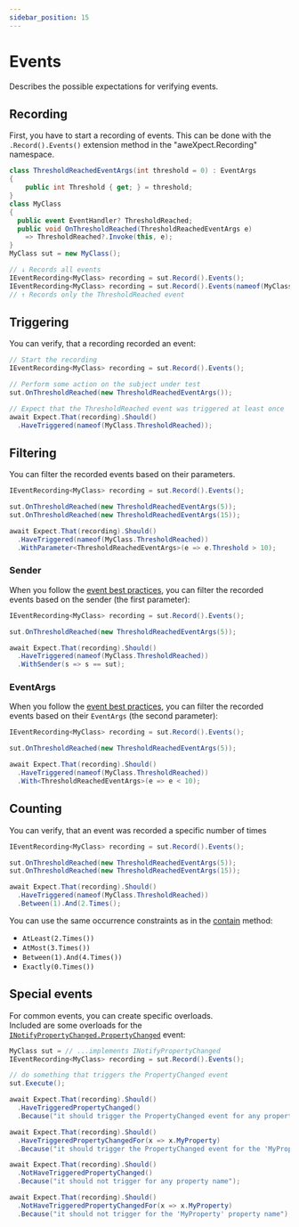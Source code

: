 ```yaml
---
sidebar_position: 15
---
```


# Events

Describes the possible expectations for verifying events.


## Recording

First, you have to start a recording of events. This can be done with the `.Record().Events()` extension method in the "aweXpect.Recording" namespace.
```csharp
class ThresholdReachedEventArgs(int threshold = 0) : EventArgs
{
    public int Threshold { get; } = threshold;
}
class MyClass
{
  public event EventHandler? ThresholdReached;
  public void OnThresholdReached(ThresholdReachedEventArgs e)
    => ThresholdReached?.Invoke(this, e);
}
MyClass sut = new MyClass();

// ↓ Records all events
IEventRecording<MyClass> recording = sut.Record().Events();
IEventRecording<MyClass> recording = sut.Record().Events(nameof(MyClass.ThresholdReached));
// ↑ Records only the ThresholdReached event
```

## Triggering

You can verify, that a recording recorded an event:
```csharp
// Start the recording
IEventRecording<MyClass> recording = sut.Record().Events();

// Perform some action on the subject under test
sut.OnThresholdReached(new ThresholdReachedEventArgs());

// Expect that the ThresholdReached event was triggered at least once
await Expect.That(recording).Should()
  .HaveTriggered(nameof(MyClass.ThresholdReached));
```


## Filtering

You can filter the recorded events based on their parameters.
```csharp
IEventRecording<MyClass> recording = sut.Record().Events();

sut.OnThresholdReached(new ThresholdReachedEventArgs(5));
sut.OnThresholdReached(new ThresholdReachedEventArgs(15));

await Expect.That(recording).Should()
  .HaveTriggered(nameof(MyClass.ThresholdReached))
  .WithParameter<ThresholdReachedEventArgs>(e => e.Threshold > 10);
```

### Sender

When you follow the [event best practices](https://learn.microsoft.com/en-us/dotnet/standard/asynchronous-programming-patterns/best-practices-for-implementing-the-event-based-asynchronous-pattern), you can filter the recorded events based on the sender (the first parameter):
```csharp
IEventRecording<MyClass> recording = sut.Record().Events();

sut.OnThresholdReached(new ThresholdReachedEventArgs(5));

await Expect.That(recording).Should()
  .HaveTriggered(nameof(MyClass.ThresholdReached))
  .WithSender(s => s == sut);
```

### EventArgs

When you follow the [event best practices](https://learn.microsoft.com/en-us/dotnet/standard/asynchronous-programming-patterns/best-practices-for-implementing-the-event-based-asynchronous-pattern), you can filter the recorded events based on their `EventArgs` (the second parameter):
```csharp
IEventRecording<MyClass> recording = sut.Record().Events();

sut.OnThresholdReached(new ThresholdReachedEventArgs(5));

await Expect.That(recording).Should()
  .HaveTriggered(nameof(MyClass.ThresholdReached))
  .With<ThresholdReachedEventArgs>(e => e < 10);
```

## Counting

You can verify, that an event was recorded a specific number of times
```csharp
IEventRecording<MyClass> recording = sut.Record().Events();

sut.OnThresholdReached(new ThresholdReachedEventArgs(5));
sut.OnThresholdReached(new ThresholdReachedEventArgs(15));

await Expect.That(recording).Should()
  .HaveTriggered(nameof(MyClass.ThresholdReached))
  .Between(1).And(2.Times();
```
You can use the same occurrence constraints as in the [contain](/docs/expectations/collections#contain) method:
- `AtLeast(2.Times())`
- `AtMost(3.Times())`
- `Between(1).And(4.Times())`
- `Exactly(0.Times())`


## Special events

For common events, you can create specific overloads.  
Included are some overloads for the [`INotifyPropertyChanged.PropertyChanged`](https://learn.microsoft.com/en-us/dotnet/api/system.componentmodel.inotifypropertychanged.propertychanged) event:
```csharp
MyClass sut = // ...implements INotifyPropertyChanged
IEventRecording<MyClass> recording = sut.Record().Events();

// do something that triggers the PropertyChanged event
sut.Execute();

await Expect.That(recording).Should()
  .HaveTriggeredPropertyChanged()
  .Because("it should trigger the PropertyChanged event for any property name");

await Expect.That(recording).Should()
  .HaveTriggeredPropertyChangedFor(x => x.MyProperty)
  .Because("it should trigger the PropertyChanged event for the 'MyProperty' property name");

await Expect.That(recording).Should()
  .NotHaveTriggeredPropertyChanged()
  .Because("it should not trigger for any property name");

await Expect.That(recording).Should()
  .NotHaveTriggeredPropertyChangedFor(x => x.MyProperty)
  .Because("it should not trigger for the 'MyProperty' property name");
```
